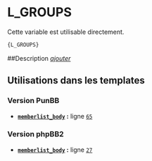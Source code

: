 # L_GROUPS


Cette variable est utilisable directement.

```html
{L_GROUPS}
```

##Description
[*ajouter*](https://fa-tvars.appspot.com/var/L_GROUPS)

## Utilisations dans les templates

### Version PunBB
* __[`memberlist_body`](../tpl/var/punbb/memberlist_body.md#readme) :__ ligne [`65`](../tpl/src/punbb/memberlist_body.tpl#L65)

### Version phpBB2
* __[`memberlist_body`](../tpl/var/subsilver/memberlist_body.md#readme) :__ ligne [`27`](../tpl/src/subsilver/memberlist_body.tpl#L27)